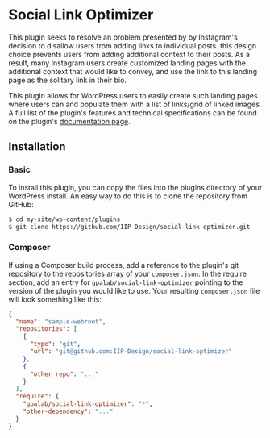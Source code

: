 # Social Link Optimizer

This plugin seeks to resolve an problem presented by by Instagram's decision to disallow users from adding links to individual posts. this design choice prevents users from adding additional context to their posts. As a result, many Instagram users create customized landing pages with the additional context that would like to convey, and use the link to this landing page as the solitary link in their bio.

This plugin allows for WordPress users to easily create such landing pages where users can and populate them with a list of links/grid of linked images. A full list of the plugin's features and technical specifications can be found on the plugin's [documentation page](https://iip-design.github.io/social-link-optimizer/).

## Installation

### Basic

To install this plugin, you can copy the files into the plugins directory of your WordPress install. An easy way to do this is to clone the repository from GitHub:

```bash
$ cd my-site/wp-content/plugins
$ git clone https://github.com/IIP-Design/social-link-optimizer.git
```

### Composer

If using a Composer build process, add a reference to the plugin's git repository to the repositories array of your `composer.json`. In the require section, add an entry for `gpalab/social-link-optimizer` pointing to the version of the plugin you would like to use. Your resulting `composer.json` file will look something like this:

```json
{
  "name": "sample-webroot",
  "repositories": [
    {
      "type": "git",
      "url": "git@github.com:IIP-Design/social-link-optimizer"
    },
    {
      "other repo": "..."
    }
  ],
  "require": {
    "gpalab/social-link-optimizer": "*",
    "other-dependency": "..."
  }
}
```

